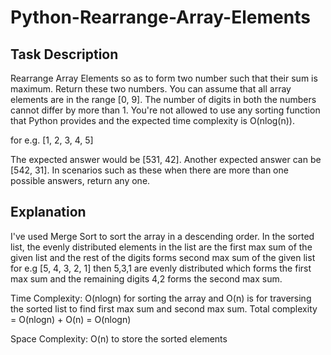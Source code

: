# Python-Rearrange-Array-Elements

## Task Description
Rearrange Array Elements so as to form two number such that their sum is maximum. Return these two numbers. You can assume that all array elements are in the range [0, 9]. The number of digits in both the numbers cannot differ by more than 1. You're not allowed to use any sorting function that Python provides and the expected time complexity is O(nlog(n)).

for e.g. [1, 2, 3, 4, 5]

The expected answer would be [531, 42]. Another expected answer can be [542, 31]. In scenarios such as these when there are more than one possible answers, return any one.

## Explanation
I've used Merge Sort to sort the array in a descending order. 
In the sorted list, the evenly distributed elements in the list are the first max sum of the given list and the rest of the digits forms second max sum of the given list for e.g [5, 4, 3, 2, 1] then 5,3,1 are evenly distributed which forms the first max sum and the remaining digits 4,2 forms the second max sum. 

Time Complexity: O(nlogn) for sorting the array and O(n) is for traversing the sorted list to find first max sum and second max sum. Total complexity = O(nlogn) + O(n) = O(nlogn)

Space Complexity: O(n) to store the sorted elements
